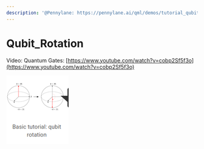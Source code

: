 ```yaml
---
description: '@Pennylane: https://pennylane.ai/qml/demos/tutorial_qubit_rotation.html'
---
```


# Qubit\_Rotation

Video: Quantum Gates: [https://www.youtube.com/watch?v=cobp2Sf5f3o](https://www.youtube.com/watch?v=cobp2Sf5f3o)

![](<../../.gitbook/assets/grafik (38).png>)
